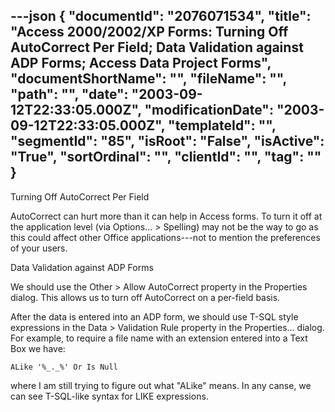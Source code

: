 ---json
{
  "documentId": "2076071534",
  "title": "Access 2000/2002/XP Forms: Turning Off AutoCorrect Per Field; Data Validation against ADP Forms; Access Data Project Forms",
  "documentShortName": "",
  "fileName": "",
  "path": "",
  "date": "2003-09-12T22:33:05.000Z",
  "modificationDate": "2003-09-12T22:33:05.000Z",
  "templateId": "",
  "segmentId": "85",
  "isRoot": "False",
  "isActive": "True",
  "sortOrdinal": "",
  "clientId": "",
  "tag": ""
}
---

Turning Off AutoCorrect Per Field

AutoCorrect can hurt more than it can help in Access forms. To turn it off at the application level (via Options... &gt; Spelling) may not be the way to go as this could affect other Office applications---not to mention the preferences of your users.


Data Validation against ADP Forms

We should use the Other &gt; Allow AutoCorrect property in the Properties dialog. This allows us to turn off AutoCorrect on a per-field basis.

After the data is entered into an ADP form, we should use T-SQL style expressions in the Data &gt; Validation Rule property in the Properties... dialog. For example, to require a file name with an extension entered into a Text Box we have:

    ALike '%_._%' Or Is Null

where I am still trying to figure out what &quot;ALike&quot; means. In any canse, we can see T-SQL-like syntax for LIKE expressions.
